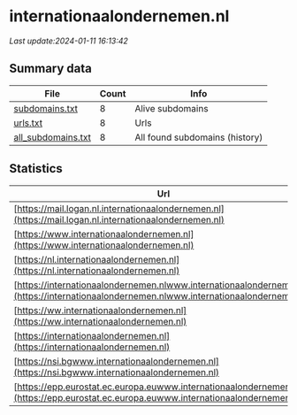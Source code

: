 # internationaalondernemen.nl
*Last update:2024-01-11 16:13:42*
## Summary data
| File       | Count | Info |
|------------|-------|------|
|[subdomains.txt](/data/internationaalondernemen/subdomains.txt)|8|Alive subdomains|
|[urls.txt](/data/internationaalondernemen/urls.txt)|8|Urls|
|[all_subdomains.txt](/data/internationaalondernemen/all_subdomains.txt)|8|All found subdomains (history)|
## Statistics
| Url | SSL | Server | Cookie | HSTS | CSP | XFO | XXP | RP | Tech |
|------------|-------|------|------|------|------|------|------|------|------|
|[https://mail.logan.nl.internationaalondernemen.nl](https://mail.logan.nl.internationaalondernemen.nl)| | | | | | | |:white_check_mark: | |Apache HTTP Server H...| |
|[https://www.internationaalondernemen.nl](https://www.internationaalondernemen.nl)| |apache| |:white_check_mark: | | |:white_check_mark: | |:white_check_mark: | |:white_check_mark: | |Apache HTTP Server G...| |
|[https://nl.internationaalondernemen.nl](https://nl.internationaalondernemen.nl)| | | | | | | |:white_check_mark: | |Apache HTTP Server H...| |
|[https://internationaalondernemen.nlwww.internationaalondernemen.nl](https://internationaalondernemen.nlwww.internationaalondernemen.nl)| | | | | | | |:white_check_mark: | |Apache HTTP Server H...| |
|[https://ww.internationaalondernemen.nl](https://ww.internationaalondernemen.nl)| | | | | | | |:white_check_mark: | |Apache HTTP Server H...| |
|[https://internationaalondernemen.nl](https://internationaalondernemen.nl)| |apache| |:white_check_mark: | | |:white_check_mark: | |:white_check_mark: | |:white_check_mark: | |Apache HTTP Server H...| |
|[https://nsi.bgwww.internationaalondernemen.nl](https://nsi.bgwww.internationaalondernemen.nl)| | | | | | | |:white_check_mark: | |Apache HTTP Server H...| |
|[https://epp.eurostat.ec.europa.euwww.internationaalondernemen.nl](https://epp.eurostat.ec.europa.euwww.internationaalondernemen.nl)| | | | | | | |:white_check_mark: | |Apache HTTP Server H...| |